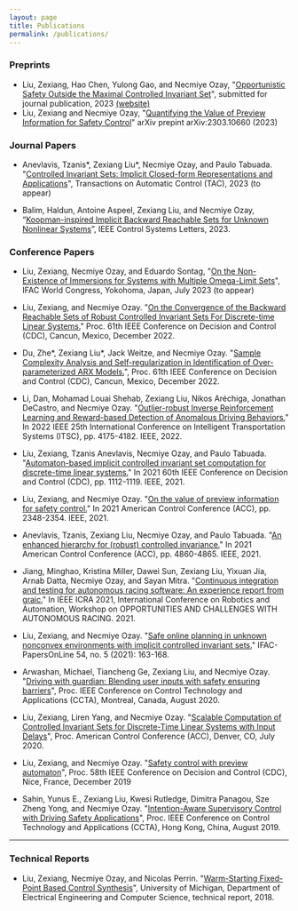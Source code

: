 ```yaml
---
layout: page
title: Publications
permalink: /publications/
---
```


### Preprints

- Liu, Zexiang, Hao Chen, Yulong Gao, and Necmiye Ozay, "[Opportunistic Safety Outside the Maximal Controlled Invariant Set](https://web.eecs.umich.edu/~necmiye/pubs/LiuCGO_draft23.pdf)", submitted for journal publication, 2023 [(website)](https://haochern.github.io/OpSafe/)
- Liu, Zexiang and Necmiye Ozay, "[Quantifying the Value of Preview Information for Safety Control](https://arxiv.org/abs/2303.10660)" arXiv prepint arXiv:2303.10660 (2023)


### Journal Papers
- Anevlavis, Tzanis\*, Zexiang Liu\*, Necmiye Ozay, and Paulo Tabuada. "[Controlled Invariant Sets: Implicit Closed-form Representations and Applications](https://arxiv.org/pdf/2107.08566)", Transactions on Automatic Control (TAC), 2023 (to appear)

- Balim, Haldun, Antoine Aspeel, Zexiang Liu, and Necmiye Ozay, “[Koopman-inspired Implicit Backward Reachable Sets for Unknown Nonlinear Systems](https://arxiv.org/abs/2306.07113)”, IEEE Control Systems Letters, 2023.

### Conference Papers

- Liu, Zexiang, Necmiye Ozay, and Eduardo Sontag, "[On the Non-Existence of Immersions for Systems with Multiple Omega-Limit Sets](http://ftp.eecs.umich.edu/~necmiye/pubs/LiuOS_ifac23.pdf)", IFAC World Congress, Yokohoma, Japan, July 2023 (to appear) 

- Liu, Zexiang, and Necmiye Ozay. "[On the Convergence of the Backward Reachable Sets of Robust Controlled Invariant Sets For Discrete-time Linear Systems.](https://arxiv.org/pdf/2207.04726)" Proc. 61th IEEE Conference on Decision and Control (CDC), Cancun, Mexico, December 2022.

- Du, Zhe\*, Zexiang Liu\*, Jack Weitze, and Necmiye Ozay. "[Sample Complexity Analysis and Self-regularization in Identification of Over-parameterized ARX Models.](https://deepblue.lib.umich.edu/handle/2027.42/174145)", Proc. 61th IEEE Conference on Decision and Control (CDC), Cancun, Mexico, December 2022.

- Li, Dan, Mohamad Louai Shehab, Zexiang Liu, Nikos Aréchiga, Jonathan DeCastro, and Necmiye Ozay. "[Outlier-robust Inverse Reinforcement Learning and Reward-based Detection of Anomalous Driving Behaviors.](https://web.eecs.umich.edu/~necmiye/pubs/Li+_itsc22.pdf)" In 2022 IEEE 25th International Conference on Intelligent Transportation Systems (ITSC), pp. 4175-4182. IEEE, 2022.

- Liu, Zexiang, Tzanis Anevlavis, Necmiye Ozay, and Paulo Tabuada. "[Automaton-based implicit controlled invariant set computation for discrete-time linear systems.](https://ieeexplore.ieee.org/iel7/9682670/9682776/09683574.pdf)" In 2021 60th IEEE Conference on Decision and Control (CDC), pp. 1112-1119. IEEE, 2021.

- Liu, Zexiang, and Necmiye Ozay. "[On the value of preview information for safety control.](https://ieeexplore.ieee.org/iel7/9482409/9482614/09483092.pdf)" In 2021 American Control Conference (ACC), pp. 2348-2354. IEEE, 2021.

- Anevlavis, Tzanis, Zexiang Liu, Necmiye Ozay, and Paulo Tabuada. "[An enhanced hierarchy for (robust) controlled invariance.](https://ieeexplore.ieee.org/iel7/9482409/9482614/09483217.pdf)" In 2021 American Control Conference (ACC), pp. 4860-4865. IEEE, 2021.

- Jiang, Minghao, Kristina Miller, Dawei Sun, Zexiang Liu, Yixuan Jia, Arnab Datta, Necmiye Ozay, and Sayan Mitra. "[Continuous integration and testing for autonomous racing software: An experience report from graic.](https://par.nsf.gov/servlets/purl/10296575)" In IEEE ICRA 2021, International Conference on Robotics and Automation, Workshop on OPPORTUNITIES AND CHALLENGES WITH AUTONOMOUS RACING. 2021.

- Liu, Zexiang, and Necmiye Ozay. "[Safe online planning in unknown nonconvex environments with implicit controlled invariant sets.](https://par.nsf.gov/servlets/purl/10309905)" IFAC-PapersOnLine 54, no. 5 (2021): 163-168.

- Arwashan, Michael, Tiancheng Ge, Zexiang Liu, and Necmiye Ozay. "[Driving with guardian: Blending user inputs with safety ensuring barriers](https://ieeexplore.ieee.org/abstract/document/9206270)", Proc. IEEE Conference on Control Technology and Applications (CCTA), Montreal, Canada, August 2020.


- Liu, Zexiang, Liren Yang, and Necmiye Ozay. "[Scalable Computation of Controlled Invariant Sets for Discrete-Time Linear Systems with Input Delays](https://arxiv.org/abs/2003.04953)", Proc. American Control Conference (ACC), Denver, CO, July 2020.

- Liu, Zexiang, and Necmiye Ozay. "[Safety control with preview automaton](https://arxiv.org/abs/1907.04935)", Proc. 58th IEEE Conference on Decision and Control (CDC), Nice, France, December 2019

- Sahin, Yunus E., Zexiang Liu, Kwesi Rutledge, Dimitra Panagou, Sze Zheng Yong, and Necmiye Ozay. "[Intention-Aware Supervisory Control with Driving Safety Applications](https://ieeexplore.ieee.org/abstract/document/8920426/)", Proc. IEEE Conference on Control Technology and Applications (CCTA), Hong Kong, China, August 2019.

<hr>

### Technical Reports
- Liu, Zexiang, Necmiye Ozay, and Nicolas Perrin. "[Warm-Starting Fixed-Point Based Control Synthesis](https://deepblue.lib.umich.edu/handle/2027.42/146730)", University of Michigan, Department of Electrical Engineering and Computer Science, technical report, 2018.

